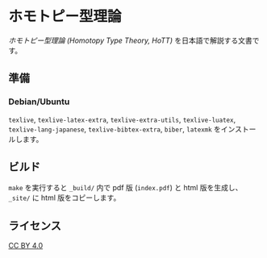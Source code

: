 # ホモトピー型理論

*ホモトピー型理論 (Homotopy Type Theory, HoTT)* を日本語で解説する文書です。

## 準備

### Debian/Ubuntu

`texlive`, `texlive-latex-extra`, `texlive-extra-utils`, `texlive-luatex`, `texlive-lang-japanese`, `texlive-bibtex-extra`, `biber`, `latexmk` をインストールします。

## ビルド

`make` を実行すると `_build/` 内で pdf 版 (`index.pdf`) と html 版を生成し、 `_site/` に html 版をコピーします。

## ライセンス

[CC BY 4.0](https://creativecommons.org/licenses/by/4.0/)
